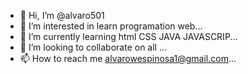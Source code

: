 - 👋 Hi, I’m @alvaro501
- 👀 I’m interested in learn programation web...
- 🌱 I’m currently learning html CSS JAVA JAVASCRIP...
- 💞️ I’m looking to collaborate on all ...
- 📫 How to reach me alvarowespinosa1@gmail.com...

<!---
alvaro501/alvaro501 is a ✨ special ✨ repository because its `README.md` (this file) appears on your GitHub profile.
You can click the Preview link to take a look at your changes.
--->
